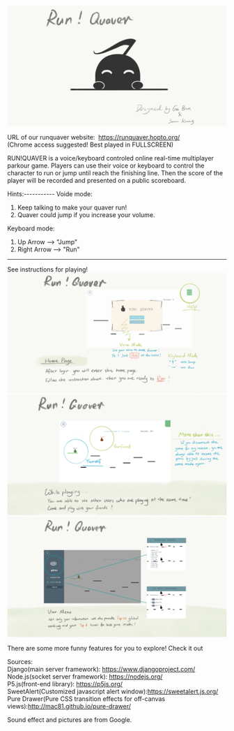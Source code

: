 ![Alt text](https://github.com/kxace/RunQuaver/blob/master/src/runquaver/quavergame/static/img/cover.png?raw=true "RUNQUAVER welcome")

URL of our runquaver website:  https://runquaver.hopto.org/  
(Chrome access suggested! Best played in FULLSCREEN)

RUN!QUAVER is a voice/keyboard controled online real-time multiplayer parkour game. Players can use their voice or keyboard to control the character to run or jump until reach the finishing line. Then the score of the player will be recorded and presented on a public scoreboard.

Hints:-----------
Voide mode:
1) Keep talking to make your quaver run!
2) Quaver could jump if you increase your volume.

Keyboard mode:
1) Up Arrow --> "Jump"
2) Right Arrow --> "Run"

-----------------
See instructions for playing!
![Alt text](https://github.com/kxace/RunQuaver/blob/master/src/runquaver/quavergame/static/img/home.png?raw=true "InstructionPage1")
![Alt text](https://github.com/kxace/RunQuaver/blob/master/src/runquaver/quavergame/static/img/game.png?raw=true "InstructionPage1")
![Alt text](https://github.com/kxace/RunQuaver/blob/master/src/runquaver/quavergame/static/img/info.png?raw=true "InstructionPage1")

There are some more funny features for you to explore! Check it out

Sources:  
Django(main server framework): https://www.djangoproject.com/  
Node.js(socket server framework): https://nodejs.org/  
P5.js(front-end library): https://p5js.org/  
SweetAlert(Customized javascript alert window):https://sweetalert.js.org/  
Pure Drawer(Pure CSS transition effects for off-canvas views):http://mac81.github.io/pure-drawer/  

Sound effect and pictures are from Google.
